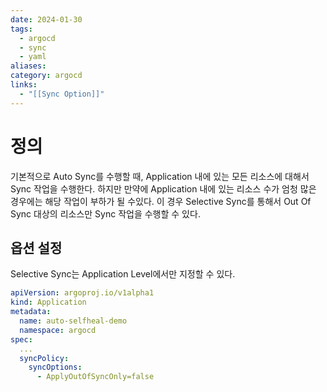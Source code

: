 ```yaml
---
date: 2024-01-30
tags:
  - argocd
  - sync
  - yaml
aliases: 
category: argocd
links:
  - "[[Sync Option]]"
---
```

# 정의

기본적으로 Auto Sync를 수행할 때, Application 내에 있는 모든 리소스에 대해서 Sync 작업을 수행한다. 하지만 만약에 Application 내에 있는 리소스 수가 엄청 많은 경우에는 해당 작업이 부하가 될 수있다. 이 경우 Selective Sync를 통해서 Out Of Sync 대상의 리소스만 Sync 작업을 수행할 수 있다.


## 옵션 설정


Selective Sync는 Application Level에서만 지정할 수 있다. 

```yaml
apiVersion: argoproj.io/v1alpha1
kind: Application
metadata: 
  name: auto-selfheal-demo
  namespace: argocd
spec: 
  ...
  syncPolicy:
    syncOptions:
      - ApplyOutOfSyncOnly=false
```
